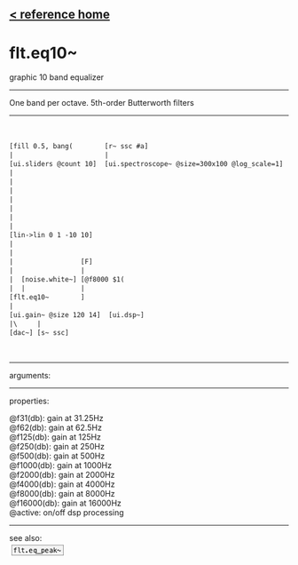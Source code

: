 [< reference home](index.html)
---

# flt.eq10~


graphic 10 band equalizer

---

One band per octave. 5th-order Butterworth filters
<br>


---


```


[fill 0.5, bang(        [r~ ssc #a]
|                       |
[ui.sliders @count 10]  [ui.spectroscope~ @size=300x100 @log_scale=1]
|
|
|
|
|
|
|
[lin->lin 0 1 -10 10]
|
|
|                 [F]
|                 |
|  [noise.white~] [@f8000 $1(
|  |              |
[flt.eq10~        ]
|
[ui.gain~ @size 120 14]  [ui.dsp~]
|\     |
[dac~] [s~ ssc]

            
```

---
arguments:


---
properties:

@f31(db): gain at 31.25Hz<br>
@f62(db): gain at 62.5Hz<br>
@f125(db): gain at 125Hz<br>
@f250(db): gain at 250Hz<br>
@f500(db): gain at 500Hz<br>
@f1000(db): gain at 1000Hz<br>
@f2000(db): gain at 2000Hz<br>
@f4000(db): gain at 4000Hz<br>
@f8000(db): gain at 8000Hz<br>
@f16000(db): gain at 16000Hz<br>
@active: on/off dsp
            processing<br>

---
see also:<br>
[![flt.eq_peak~](img/object_flt.eq_peak~.png)](flt.eq_peak~.html)

